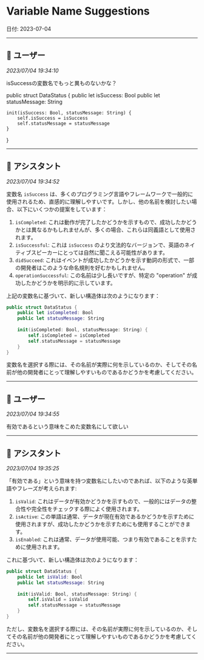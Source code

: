 # Variable Name Suggestions

日付: 2023-07-04

---

## 👤 ユーザー
*2023/07/04 19:34:10*

isSuccessの変数名でもっと異ものないかな？

public struct DataStatus {
    public let isSuccess: Bool
    public let statusMessage: String
    
    init(isSuccess: Bool, statusMessage: String) {
        self.isSuccess = isSuccess
        self.statusMessage = statusMessage
    }
}

---

## 🤖 アシスタント
*2023/07/04 19:34:52*

変数名 `isSuccess` は、多くのプログラミング言語やフレームワークで一般的に使用されるため、直感的に理解しやすいです。しかし、他の名前を検討したい場合、以下にいくつかの提案をしています：

1. `isCompleted`: これは動作が完了したかどうかを示すもので、成功したかどうかとは異なるかもしれませんが、多くの場合、これらは同義語として使用されます。
2. `isSuccessful`: これは `isSuccess` のより文法的なバージョンで、英語のネイティブスピーカーにとっては自然に聞こえる可能性があります。
3. `didSucceed`: これはイベントが成功したかどうかを示す動詞の形式で、一部の開発者はこのような命名規則を好むかもしれません。
4. `operationSuccessful`: この名前は少し長いですが、特定の "operation" が成功したかどうかを明示的に示しています。

上記の変数名に基づいて、新しい構造体は次のようになります：

```swift
public struct DataStatus {
    public let isCompleted: Bool
    public let statusMessage: String
    
    init(isCompleted: Bool, statusMessage: String) {
        self.isCompleted = isCompleted
        self.statusMessage = statusMessage
    }
}
```

変数名を選択する際には、その名前が実際に何を示しているのか、そしてその名前が他の開発者にとって理解しやすいものであるかどうかを考慮してください。

---

## 👤 ユーザー
*2023/07/04 19:34:55*

有効であるという意味をこめた変数名にして欲しい

---

## 🤖 アシスタント
*2023/07/04 19:35:25*

「有効である」という意味を持つ変数名にしたいのであれば、以下のような英単語やフレーズが考えられます:

1. `isValid`: これはデータが有効かどうかを示すもので、一般的にはデータの整合性や完全性をチェックする際によく使用されます。
2. `isActive`: この単語は通常、データが現在有効であるかどうかを示すために使用されますが、成功したかどうかを示すためにも使用することができます。
3. `isEnabled`: これは通常、データが使用可能、つまり有効であることを示すために使用されます。

これに基づいて、新しい構造体は次のようになります：

```swift
public struct DataStatus {
    public let isValid: Bool
    public let statusMessage: String
    
    init(isValid: Bool, statusMessage: String) {
        self.isValid = isValid
        self.statusMessage = statusMessage
    }
}
```

ただし、変数名を選択する際には、その名前が実際に何を示しているのか、そしてその名前が他の開発者にとって理解しやすいものであるかどうかを考慮してください。

---

